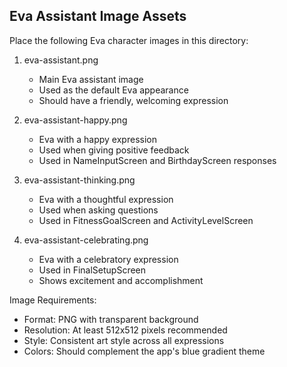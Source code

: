## Eva Assistant Image Assets

Place the following Eva character images in this directory:

1. eva-assistant.png
   - Main Eva assistant image
   - Used as the default Eva appearance
   - Should have a friendly, welcoming expression

2. eva-assistant-happy.png
   - Eva with a happy expression
   - Used when giving positive feedback
   - Used in NameInputScreen and BirthdayScreen responses

3. eva-assistant-thinking.png
   - Eva with a thoughtful expression
   - Used when asking questions
   - Used in FitnessGoalScreen and ActivityLevelScreen

4. eva-assistant-celebrating.png
   - Eva with a celebratory expression
   - Used in FinalSetupScreen
   - Shows excitement and accomplishment

Image Requirements:
- Format: PNG with transparent background
- Resolution: At least 512x512 pixels recommended
- Style: Consistent art style across all expressions
- Colors: Should complement the app's blue gradient theme
